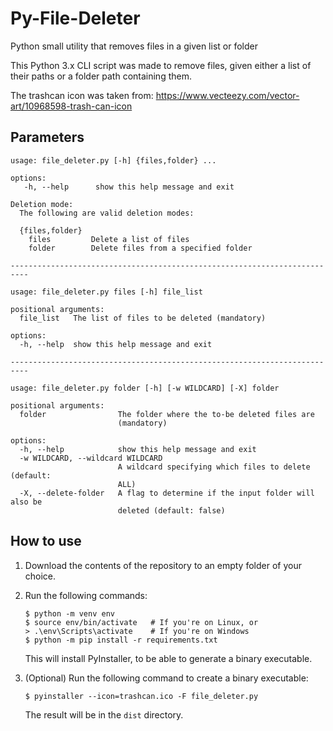 # Py-File-Deleter
Python small utility that removes files in a given list or folder

This Python 3.x CLI script was made to remove files, given either a list of their paths or a folder path containing them.

The trashcan icon was taken from: https://www.vecteezy.com/vector-art/10968598-trash-can-icon

## Parameters

```
usage: file_deleter.py [-h] {files,folder} ...

options:
   -h, --help      show this help message and exit

Deletion mode:
  The following are valid deletion modes:

  {files,folder}
    files         Delete a list of files
    folder        Delete files from a specified folder

--------------------------------------------------------------------------

usage: file_deleter.py files [-h] file_list

positional arguments:
  file_list   The list of files to be deleted (mandatory)

options:
  -h, --help  show this help message and exit

--------------------------------------------------------------------------

usage: file_deleter.py folder [-h] [-w WILDCARD] [-X] folder

positional arguments:
  folder                The folder where the to-be deleted files are
                        (mandatory)

options:
  -h, --help            show this help message and exit
  -w WILDCARD, --wildcard WILDCARD
                        A wildcard specifying which files to delete (default:
                        ALL)
  -X, --delete-folder   A flag to determine if the input folder will also be
                        deleted (default: false)
```

## How to use

1. Download the contents of the repository to an empty folder of your choice.
2. Run the following commands:

   ```
   $ python -m venv env
   $ source env/bin/activate   # If you're on Linux, or
   > .\env\Scripts\activate    # If you're on Windows
   $ python -m pip install -r requirements.txt
   ```

   This will install PyInstaller, to be able to generate a binary executable.
3. (Optional) Run the following command to create a binary executable:

   ```
   $ pyinstaller --icon=trashcan.ico -F file_deleter.py
   ```

   The result will be in the `dist` directory.

